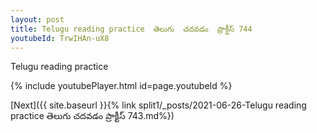 ```yaml
---
layout: post
title: Telugu reading practice  తెలుగు  చదవడం  ప్రాక్టీస్ 744
youtubeId: TrwIHAn-uX8
---
```

 
 
Telugu reading practice
 
 
 
 
 


{% include youtubePlayer.html id=page.youtubeId %}
 
[Next]({{ site.baseurl }}{% link  split1/_posts/2021-06-26-Telugu reading practice  తెలుగు  చదవడం  ప్రాక్టీస్ 743.md%})
 
